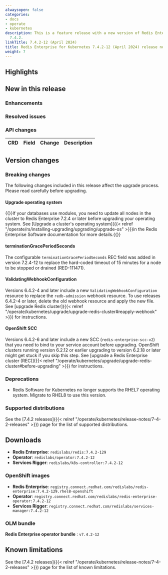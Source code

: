 ```yaml
---
alwaysopen: false
categories:
- docs
- operate
- kubernetes
description: This is a feature release with a new version of Redis Enterprise Software
  7.4.2.
linkTitle: 7.4.2-12 (April 2024)
title: Redis Enterprise for Kubernetes 7.4.2-12 (April 2024) release notes
weight: 7
---
```


## Highlights


## New in this release

### Enhancements


### Resolved issues


### API changes

| **CRD** | **Field** | **Change** | **Description** |
|---|---|---|---|


## Version changes

### Breaking changes

The following changes included in this release affect the upgrade process. Please read carefully before upgrading.

#### Upgrade operating system

{{<warning>}}If your databases use modules, you need to update all nodes in the cluster to Redis Enterprise 7.2.4 or later before upgrading your operating system. See [Upgrade a cluster's operating system]({{< relref "/operate/rs/installing-upgrading/upgrading/upgrade-os" >}})in the Redis Enterprise Software documentation for more details.{{</warning>}}

#### terminationGracePeriodSeconds

The configurable `terminationGracePeriodSeconds` REC field was added in version 7.2.4-12 to replace the hard-coded timeout of 15 minutes for a node to be stopped or drained (RED-111471).

#### ValidatingWebhookConfiguration

Versions 6.4.2-4 and later include a new `ValidatingWebhookConfiguration` resource to replace the `redb-admission` webhook resource. To use releases 6.4.2-4 or later, delete the old webhook resource and apply the new file. See [upgrade Redis cluster]({{< relref "/operate/kubernetes/upgrade/upgrade-redis-cluster#reapply-webhook" >}}) for instructions.

#### OpenShift SCC

Versions 6.4.2-6 and later include a new SCC (`redis-enterprise-scc-v2`) that you need to bind to your service account before upgrading. OpenShift clusters running version 6.2.12 or earlier upgrading to version 6.2.18 or later might get stuck if you skip this step. See [upgrade a Redis Enterprise cluster (REC)]({{< relref "/operate/kubernetes/upgrade/upgrade-redis-cluster#before-upgrading" >}}) for instructions.

### Deprecations

- Redis Software for Kubernetes no longer supports the RHEL7 operating system. Migrate to RHEL8 to use this version.

### Supported distributions

See the [7.4.2 releases]({{< relref "/operate/kubernetes/release-notes/7-4-2-releases" >}}) page for the list of supported distributions.

## Downloads

- **Redis Enterprise**: `redislabs/redis:7.4.2-129`
- **Operator**: `redislabs/operator:7.4.2-12`
- **Services Rigger**: `redislabs/k8s-controller:7.4.2-12`

### OpenShift images

- **Redis Enterprise**: `registry.connect.redhat.com/redislabs/redis-enterprise:7.4.2-129.rhel8-openshift`
- **Operator**: `registry.connect.redhat.com/redislabs/redis-enterprise-operator:7.4.2-12`
- **Services Rigger**: `registry.connect.redhat.com/redislabs/services-manager:7.4.2-12`

### OLM bundle

**Redis Enterprise operator bundle** : `v7.4.2-12`

## Known limitations

See the [7.4.2 releases]({{< relref "/operate/kubernetes/release-notes/7-4-2-releases" >}}) page for the list of known limitations.
